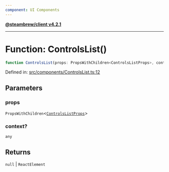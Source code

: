 ```yaml
---
component: UI Components
---
```


[**@steambrew/client v4.2.1**](../README.md)

***

# Function: ControlsList()

```ts
function ControlsList(props: PropsWithChildren<ControlsListProps>, context?: any): null | ReactElement
```

Defined in: [src/components/ControlsList.ts:12](https://github.com/SteamClientHomebrew/SDK/blob/main/typescript-packages/client/src/components/ControlsList.ts#L12)

## Parameters

### props

`PropsWithChildren`\<[`ControlsListProps`](../interfaces/ControlsListProps.md)\>

### context?

`any`

## Returns

`null` \| `ReactElement`
